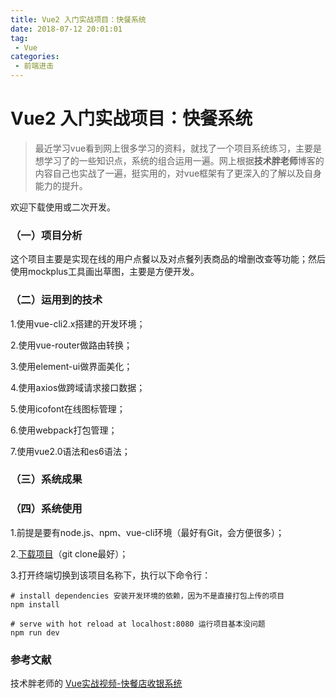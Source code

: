 ```yaml
---
title: Vue2 入门实战项目：快餐系统
date: 2018-07-12 20:01:01
tag:
 - Vue
categories:
 - 前端进击
---
```

# Vue2 入门实战项目：快餐系统
>最近学习vue看到网上很多学习的资料，就找了一个项目系统练习，主要是想学习了的一些知识点，系统的组合运用一遍。网上根据**技术胖老师**博客的内容自己也实战了一遍，挺实用的，对vue框架有了更深入的了解以及自身能力的提升。

欢迎下载使用或二次开发。

### （一）项目分析
这个项目主要是实现在线的用户点餐以及对点餐列表商品的增删改查等功能；然后使用mockplus工具画出草图，主要是方便开发。
<CustomImage src='/growth-record/frame/vue/newcomer-01.png' />

### （二）运用到的技术
1.使用vue-cli2.x搭建的开发环境；

2.使用vue-router做路由转换；

3.使用element-ui做界面美化；

4.使用axios做跨域请求接口数据；

5.使用icofont在线图标管理；

6.使用webpack打包管理；

7.使用vue2.0语法和es6语法；

### （三）系统成果
<CustomImage src='/growth-record/frame/vue/newcomer-02.png' />

### （四）系统使用

1.前提是要有node.js、npm、vue-cli环境（最好有Git，会方便很多）；

2.[下载项目](https://github.com/super456/vue2.0-SellPosSystem)（git clone最好）；

3.打开终端切换到该项目名称下，执行以下命令行：
```
# install dependencies 安装开发环境的依赖，因为不是直接打包上传的项目
npm install

# serve with hot reload at localhost:8080 运行项目基本没问题
npm run dev
```

### 参考文献
技术胖老师的 [Vue实战视频-快餐店收银系统](http://jspang.com/2017/05/22/vuedemo/)
